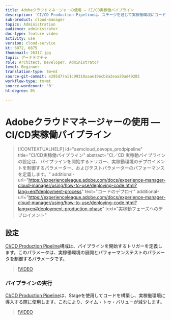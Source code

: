 ```yaml
---
title: Adobeクラウドマネージャーの使用 — CI/CD実稼働パイプライン
description: 'CI/CD Production Pipelineは、ステージを通じて実稼働環境にコードを構築および導入するために使用され、時間を節約します。 CI／CD 実稼動パイプラインの設定は、パイプラインを開始するトリガー、実稼動環境のデプロイメントを制御するパラメーター、およびテストパラメーターのパフォーマンスを定義します。 '
sub-product: cloud-manager
topics: Administration
audience: administrator
doc-type: feature video
activity: use
version: cloud-service
kt: 6872, 6875
thumbnail: 26317.jpg
topic: アーキテクチャ
role: Architect, Developer, Administrator
level: Beginner
translation-type: tm+mt
source-git-commit: e295d77a11c99310aaae10ecb8a2eaa20ad49285
workflow-type: tm+mt
source-wordcount: '0'
ht-degree: 0%

---
```



# Adobeクラウドマネージャーの使用 — CI/CD実稼働パイプライン

>[!CONTEXTUALHELP]
>id="aemcloud_devops_prodpipeline"
>title="CI/CD実稼働パイプライン"
>abstract="CI／CD 実稼動パイプラインの設定は、パイプラインを開始するトリガー、実稼動環境のデプロイメントを制御するパラメーター、およびテストパラメーターのパフォーマンスを定義します。"
>additional-url="https://experienceleague.adobe.com/docs/experience-manager-cloud-manager/using/how-to-use/deploying-code.html?lang=en#deployment-process" text="コードのデプロイ"
>additional-url="https://experienceleague.adobe.com/docs/experience-manager-cloud-manager/using/how-to-use/deploying-code.html?lang=en#deployment-production-phase" text="実稼動フェーズへのデプロイメント"

## 設定

[CI/CD Production Pipeline](https://experienceleague.adobe.com/docs/experience-manager-cloud-manager/using/how-to-use/configuring-pipeline.html)構成は、パイプラインを開始するトリガーを定義します。このパラメータは、実稼働環境の展開とパフォーマンステストのパラメータを制御するパラメータです。

>[!VIDEO](https://video.tv.adobe.com/v/26314/?quality=12&learn=on)

### パイプラインの実行

[CI/CD Production Pipeline](https://experienceleague.adobe.com/docs/experience-manager-cloud-manager/using/how-to-use/deploying-code.html)は、Stageを使用してコードを構築し、実稼働環境に導入する際に使用します。これにより、タイム・トゥ・バリューが減少します。

>[!VIDEO](https://video.tv.adobe.com/v/26317/?quality=12&learn=on)
